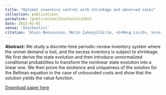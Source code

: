 ```yaml
---
title: "Optimal inventory control with shrinkage and observed sales"
collection: publications
permalink: /publication/Stochastics2013
date: 2013-01-01
venue: 'Stochastics'
citation: 'Alain Bensoussan, Metin Çakanyildirim, <b>Meng Li</b>, Suresh P. Sethi, &quot;Optimal inventory control with shrinkage and observed sales.&quot; <i>Stochastics</i>, 2013, 85(4), 589–603.'
---
```

<b>Abstract: </b>We study a discrete-time periodic-review inventory system where the unmet demand is lost, and the excess inventory is subject to shrinkage. We first derive the state evolution and then introduce unnormalized conditional probabilities to transform the nonlinear state evolution into a linear one. We then prove the existence and uniqueness of the solution for the Bellman equation in the case of unbounded costs and show that the solution yields the value function.

[Download paper here](https://www.tandfonline.com/doi/pdf/10.1080/17442508.2013.802091)
